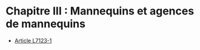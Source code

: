 # Chapitre III : Mannequins et agences de mannequins

* [Article L7123-1](./LEGIARTI000006904595.md)
